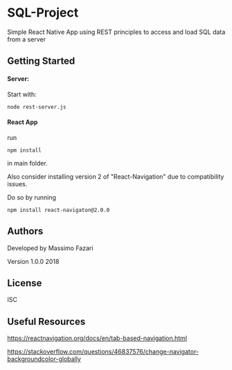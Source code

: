 # SQL-Project


Simple React Native App using REST principles to access and load SQL data from a server


## Getting Started

#### Server:

Start with:

```
node rest-server.js
```

#### React App

run 

````
npm install
````

in main folder.

Also consider installing version 2 of "React-Navigation" due to compatibility issues.

Do so by running 

````
npm install react-navigaton@2.0.0
````


## Authors
Developed by Massimo Fazari

Version 1.0.0 2018



## License
ISC


## Useful Resources
https://reactnavigation.org/docs/en/tab-based-navigation.html

https://stackoverflow.com/questions/46837576/change-navigator-backgroundcolor-globally
